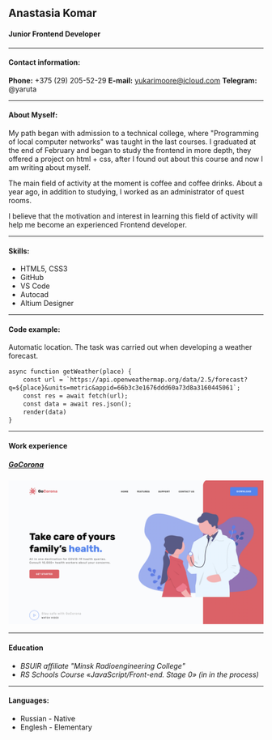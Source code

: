 ## Anastasia Komar

#### Junior Frontend Developer
---
#### Contact information:

**Phone:** +375 (29) 205-52-29
**E-mail:** yukarimoore@icloud.com
**Telegram:** @yaruta

---
#### About Myself:
My path began with admission to a technical college, where "Programming of local computer networks" was taught in the last courses. I graduated at the end of February and began to study the frontend in more depth, they offered a project on html + css, after I found out about this course and now I am writing about myself. 

The main field of activity at the moment is coffee and coffee drinks. About a year ago, in addition to studying, I worked as an administrator of quest rooms.

I believe that the motivation and interest in learning this field of activity will help me become an experienced Frontend developer.

---
#### Skills:
- HTML5, CSS3
- GitHub
- VS Code
- Autocad
- Altium Designer
---
#### Code example:
Automatic location. The task was carried out when developing a weather forecast.
```
async function getWeather(place) {
	const url = `https://api.openweathermap.org/data/2.5/forecast?q=${place}&units=metric&appid=66b3c3e1676ddd60a73d8a3160445061`;
	const res = await fetch(url);
	const data = await res.json();
	render(data)
}
```
---
#### Work experience

##### [*GoCorona*]( "https://nastyakomar.github.io/gocorona/" ) 

![gocorona](img/gocorona.png "Main page")

---
#### Education
+ *BSUIR affiliate "Minsk Radioengineering College"*
+ *RS Schools Course «JavaScript/Front-end. Stage 0» (in in the process)*
---
#### Languages:
+ Russian - Native
+ Englesh - Elementary 


